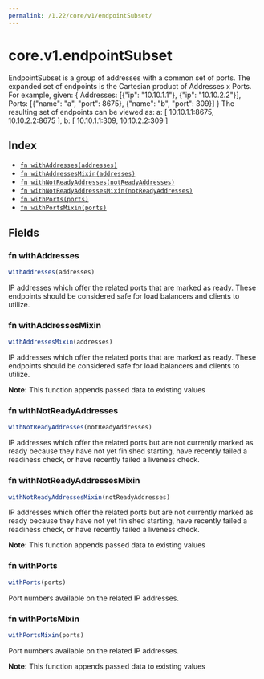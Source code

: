 ```yaml
---
permalink: /1.22/core/v1/endpointSubset/
---
```


# core.v1.endpointSubset

EndpointSubset is a group of addresses with a common set of ports. The expanded set of endpoints is the Cartesian product of Addresses x Ports. For example, given:
  {
    Addresses: [{"ip": "10.10.1.1"}, {"ip": "10.10.2.2"}],
    Ports:     [{"name": "a", "port": 8675}, {"name": "b", "port": 309}]
  }
The resulting set of endpoints can be viewed as:
    a: [ 10.10.1.1:8675, 10.10.2.2:8675 ],
    b: [ 10.10.1.1:309, 10.10.2.2:309 ]

## Index

* [`fn withAddresses(addresses)`](#fn-withaddresses)
* [`fn withAddressesMixin(addresses)`](#fn-withaddressesmixin)
* [`fn withNotReadyAddresses(notReadyAddresses)`](#fn-withnotreadyaddresses)
* [`fn withNotReadyAddressesMixin(notReadyAddresses)`](#fn-withnotreadyaddressesmixin)
* [`fn withPorts(ports)`](#fn-withports)
* [`fn withPortsMixin(ports)`](#fn-withportsmixin)

## Fields

### fn withAddresses

```ts
withAddresses(addresses)
```

IP addresses which offer the related ports that are marked as ready. These endpoints should be considered safe for load balancers and clients to utilize.

### fn withAddressesMixin

```ts
withAddressesMixin(addresses)
```

IP addresses which offer the related ports that are marked as ready. These endpoints should be considered safe for load balancers and clients to utilize.

**Note:** This function appends passed data to existing values

### fn withNotReadyAddresses

```ts
withNotReadyAddresses(notReadyAddresses)
```

IP addresses which offer the related ports but are not currently marked as ready because they have not yet finished starting, have recently failed a readiness check, or have recently failed a liveness check.

### fn withNotReadyAddressesMixin

```ts
withNotReadyAddressesMixin(notReadyAddresses)
```

IP addresses which offer the related ports but are not currently marked as ready because they have not yet finished starting, have recently failed a readiness check, or have recently failed a liveness check.

**Note:** This function appends passed data to existing values

### fn withPorts

```ts
withPorts(ports)
```

Port numbers available on the related IP addresses.

### fn withPortsMixin

```ts
withPortsMixin(ports)
```

Port numbers available on the related IP addresses.

**Note:** This function appends passed data to existing values